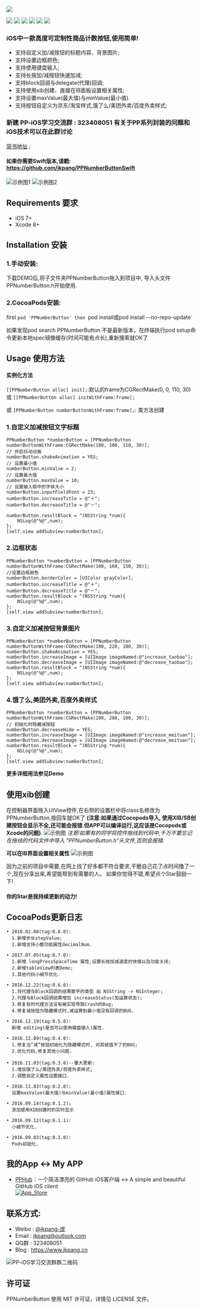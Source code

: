 ![](https://github.com/jkpang/PPNumberButton/blob/master/Picture/PPNumberButton.png)

![](https://img.shields.io/badge/platform-iOS-red.svg) ![](https://img.shields.io/badge/language-Objective--C-orange.svg) ![](https://img.shields.io/cocoapods/v/PPNumberButton.svg?style=flat) ![](https://img.shields.io/cocoapods/dt/PPNumberButton.svg) ![](https://img.shields.io/badge/license-MIT%20License-brightgreen.svg)  [![](https://img.shields.io/badge/weibo-%40jkpang-庞-yellow.svg)](http://weibo.com/5743737098/profile?rightmod=1&wvr=6&mod=personinfo&is_all=1)

### iOS中一款高度可定制性商品计数按钮,使用简单!

* 支持自定义加/减按钮的标题内容、背景图片;
* 支持设置边框颜色;
* 支持使用键盘输入;
* 支持长按加/减按钮快速加减; 
* 支持block回调与delegate(代理)回调;
* 支持使用xib创建、直接在IB面板设置相关属性;
* 支持设置maxValue(最大值)与minValue(最小值).
* 支持按钮自定义为京东/淘宝样式,饿了么/美团外卖/百度外卖样式;

### 新建 PP-iOS学习交流群 : 323408051 有关于PP系列封装的问题和iOS技术可以在此群讨论
[简书地址](http://www.jianshu.com/p/0b6f53a1ccaf) ;

#### 如果你需要Swift版本,请戳: https://github.com/jkpang/PPNumberButtonSwift

![示例图1](https://github.com/jkpang/PPNumberButton/blob/master/Picture/PPNumberButton1.gif) ![示例图2](https://github.com/jkpang/PPNumberButton/blob/master/Picture/PPNumberButton2.gif)

## Requirements 要求
* iOS 7+
* Xcode 8+

## Installation 安装
### 1.手动安装:
下载DEMO后,将子文件夹PPNumberButton拖入到项目中, 导入头文件PPNumberButton.h开始使用.
### 2.CocoaPods安装:
first
`pod 'PPNumberButton'
then
`pod install或pod install --no-repo-update`

如果发现pod search PPNumberButton 不是最新版本，在终端执行pod setup命令更新本地spec镜像缓存(时间可能有点长),重新搜索就OK了
## Usage 使用方法
#### 实例化方法
`[[PPNumberButton alloc] init];`:默认的frame为CGRectMake(0, 0, 110, 30)
或
`[[PPNumberButton alloc] initWithFrame:frame];`

或
`[PPNumberButton numberButtonWithFrame:frame];`: 类方法创建
### 1.自定义加减按钮文字标题

```objc
PPNumberButton *numberButton = [PPNumberButton numberButtonWithFrame:CGRectMake(100, 100, 110, 30)];
// 开启抖动动画
numberButton.shakeAnimation = YES;
// 设置最小值
numberButton.minValue = 2;
// 设置最大值
numberButton.maxValue = 10;
// 设置输入框中的字体大小
numberButton.inputFieldFont = 23;
numberButton.increaseTitle = @"＋";
numberButton.decreaseTitle = @"－";
    
numberButton.resultBlock = ^(NSString *num){
    NSLog(@"%@",num);
};
[self.view addSubview:numberButton];
```
### 2.边框状态

```objc
PPNumberButton *numberButton = [PPNumberButton numberButtonWithFrame:CGRectMake(100, 160, 150, 30)];
//设置边框颜色
numberButton.borderColor = [UIColor grayColor];
numberButton.increaseTitle = @"＋";
numberButton.decreaseTitle = @"－";
numberButton.resultBlock = ^(NSString *num){
    NSLog(@"%@",num);
}; 
[self.view addSubview:numberButton];

```
### 3.自定义加减按钮背景图片

```objc
PPNumberButton *numberButton = [PPNumberButton numberButtonWithFrame:CGRectMake(100, 220, 100, 30)];
numberButton.shakeAnimation = YES;
numberButton.increaseImage = [UIImage imageNamed:@"increase_taobao"];
numberButton.decreaseImage = [UIImage imageNamed:@"decrease_taobao"];
numberButton.resultBlock = ^(NSString *num){
    NSLog(@"%@",num);
};
[self.view addSubview:numberButton];
```
### 4.饿了么,美团外卖,百度外卖样式

```objc
PPNumberButton *numberButton = [PPNumberButton numberButtonWithFrame:CGRectMake(100, 280, 100, 30)];
// 初始化时隐藏减按钮
numberButton.decreaseHide = YES;
numberButton.increaseImage = [UIImage imageNamed:@"increase_meituan"];
numberButton.decreaseImage = [UIImage imageNamed:@"decrease_meituan"];
numberButton.resultBlock = ^(NSString *num){
    NSLog(@"%@",num);
};
[self.view addSubview:numberButton];
```

**更多详细用法参见Demo**

## 使用xib创建
在控制器界面拖入UIView控件,在右侧的设置栏中将class名修改为PPNumberButton,按回车就OK了 **(注意:如果通过Cocopods导入, 使用XIB/SB创建按钮会显示不全,还可能会报错.但APP可以编译运行,这应该是Cocopods或Xcode的问题)**.
![示例图](https://github.com/jkpang/PPNumberButton/blob/master/Picture/photo1.png)
_*注意!如果有的同学将控件拖线到代码中,千万不要忘记在拖线的代码文件中导入 "PPNumberButton.h"头文件,否则会报错.*_

**可以在IB界面设置相关属性**
![示例图](https://github.com/jkpang/PPNumberButton/blob/master/Picture/photo2.png)

因为之前的项目中需要,在网上找了好多都不符合要求,干脆自己花了点时间撸了一个,现在分享出来,希望能帮到有需要的人。 如果你觉得不错,希望点个Star鼓励一下!
#### 你的Star是我持续更新的动力!

## CocoaPods更新日志

```
• 2018.02.08(tag:0.8.0): 
  1.新增步长stepValue;
  2.新增支持小数功能属性decimalNum.
  
• 2017.07.05(tag:0.7.0): 
  1.新增 longPressSpaceTime 属性,设置长按加减速度的快慢以及功能关闭;
  2.新增tableView列表Demo;
  3.其他代码小细节优化.
  
• 2016.12.22(tag:0.6.0): 
  1.将代理与Block回调的结果数字的类型 由 NSString -> NSInteger;
  2.代理与Block回调结果增加 increaseStatus(加运算状态);
  3.修复有时代理方法没有被实现导致Crash的Bug;
  4.修复减按钮为隐藏模式时,减运算到最小值没有回调的BUG.
								  
• 2016.12.19(tag:0.5.0):
  新增 editing(是否可以使用键盘输入)属性.
  
• 2016.12.09(tag:0.4.0): 
  1.修复当”减”按钮初始化为隐藏模式时, 对其赋值不了的BUG;
  2.优化代码,修复其他小问题.
  
• 2016.11.03(tag:0.3.0)--重大更新:
  1.增加饿了么/美团外卖/百度外卖样式;
  2.调整自定义属性设置接口.
  
• 2016.11.03(tag:0.2.0): 
  设置maxValue(最大值)与minValue(最小值)属性接口.
  
• 2016.09.14(tag:0.1.2);
  添加使用XIB创建时的实时显示
  
• 2016.09.12(tag:0.1.1): 
  小细节优化.
  
• 2016.09.03(tag:0.1.0):
  Pods初始化.
```
## 我的App <-> My APP
- [PPHub](https://github.com/PPHubApp/PPHub-Feedback)：一个简洁漂亮的 GitHub iOS客户端 <-> A simple and beautiful GitHub iOS client   
[![App_Store](https://github.com/jkpang/PPHub-Feedback/blob/master/Resource/Download_on_the_App_Store_135x40.svg)](https://itunes.apple.com/cn/app/PPHub%20For%20GitHub/id1314212521?mt=8)

## 联系方式:
* Weibo : [@jkpang-庞](http://weibo.com/5743737098/profile?rightmod=1&wvr=6&mod=personinfo&is_all=1)
* Email : jkpang@outlook.com
* QQ群  : 323408051
* Blog  : https://www.jkpang.cn

![PP-iOS学习交流群群二维码](https://github.com/jkpang/PPCounter/blob/master/PP-iOS%E5%AD%A6%E4%B9%A0%E4%BA%A4%E6%B5%81%E7%BE%A4%E7%BE%A4%E4%BA%8C%E7%BB%B4%E7%A0%81.png)

## 许可证
PPNumberButton 使用 MIT 许可证，详情见 LICENSE 文件。


